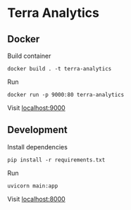 # Terra Analytics

## Docker

Build container
```
docker build . -t terra-analytics
```

Run
```
docker run -p 9000:80 terra-analytics
```

Visit [localhost:9000](http://localhost:9000)

## Development

Install dependencies
```
pip install -r requirements.txt
```

Run
```
uvicorn main:app
```

Visit [localhost:8000](http://localhost:8000)

